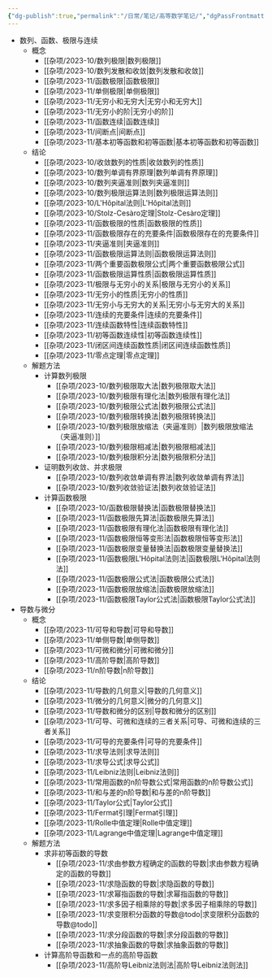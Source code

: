 ```yaml
---
{"dg-publish":true,"permalink":"/日常/笔记/高等数学笔记/","dgPassFrontmatter":true}
---
```


- 数列、函数、极限与连续
	- 概念
		- [[杂项/2023-10/数列极限\|数列极限]]
		- [[杂项/2023-10/数列发散和收敛\|数列发散和收敛]]
		- [[杂项/2023-11/函数极限\|函数极限]]
		- [[杂项/2023-11/单侧极限\|单侧极限]]
		- [[杂项/2023-11/无穷小和无穷大\|无穷小和无穷大]]
		- [[杂项/2023-11/无穷小的阶\|无穷小的阶]]
		- [[杂项/2023-11/函数连续\|函数连续]]
		- [[杂项/2023-11/间断点\|间断点]]
		- [[杂项/2023-11/基本初等函数和初等函数\|基本初等函数和初等函数]]
	- 结论
		- [[杂项/2023-10/收敛数列的性质\|收敛数列的性质]]
		- [[杂项/2023-10/数列单调有界原理\|数列单调有界原理]]
		- [[杂项/2023-10/数列夹逼准则\|数列夹逼准则]]
		- [[杂项/2023-10/数列极限运算法则\|数列极限运算法则]]
		- [[杂项/2023-10/L'Hôpital法则\|L'Hôpital法则]]
		- [[杂项/2023-10/Stolz-Cesàro定理\|Stolz-Cesàro定理]]
		- [[杂项/2023-11/函数极限的性质\|函数极限的性质]]
		- [[杂项/2023-11/函数极限存在的充要条件\|函数极限存在的充要条件]]
		- [[杂项/2023-11/夹逼准则\|夹逼准则]]
		- [[杂项/2023-11/函数极限运算法则\|函数极限运算法则]]
		- [[杂项/2023-11/两个重要函数极限公式\|两个重要函数极限公式]]
		- [[杂项/2023-11/函数极限运算性质\|函数极限运算性质]]
		- [[杂项/2023-11/极限与无穷小的关系\|极限与无穷小的关系]]
		- [[杂项/2023-11/无穷小的性质\|无穷小的性质]]
		- [[杂项/2023-11/无穷小与无穷大的关系\|无穷小与无穷大的关系]]
		- [[杂项/2023-11/连续的充要条件\|连续的充要条件]]
		- [[杂项/2023-11/连续函数特性\|连续函数特性]]
		- [[杂项/2023-11/初等函数连续性\|初等函数连续性]]
		- [[杂项/2023-11/闭区间连续函数性质\|闭区间连续函数性质]]
		- [[杂项/2023-11/零点定理\|零点定理]]
	- 解题方法
		- 计算数列极限
			- [[杂项/2023-10/数列极限取大法\|数列极限取大法]]
			- [[杂项/2023-10/数列极限有理化法\|数列极限有理化法]]
			- [[杂项/2023-10/数列极限公式法\|数列极限公式法]]
			- [[杂项/2023-10/数列极限转换法\|数列极限转换法]]
			- [[杂项/2023-10/数列极限放缩法（夹逼准则）\|数列极限放缩法（夹逼准则）]]
			- [[杂项/2023-10/数列极限相减法\|数列极限相减法]]
			- [[杂项/2023-10/数列极限积分法\|数列极限积分法]]
		- 证明数列收敛、并求极限
			- [[杂项/2023-10/数列收敛单调有界法\|数列收敛单调有界法]]
			- [[杂项/2023-10/数列收敛验证法\|数列收敛验证法]]
		- 计算函数极限
			- [[杂项/2023-10/函数极限替换法\|函数极限替换法]]
			- [[杂项/2023-11/函数极限先算法\|函数极限先算法]]
			- [[杂项/2023-11/函数极限有理化法\|函数极限有理化法]]
			- [[杂项/2023-11/函数极限恒等变形法\|函数极限恒等变形法]]
			- [[杂项/2023-11/函数极限变量替换法\|函数极限变量替换法]]
			- [[杂项/2023-11/函数极限L'Hôpital法则法\|函数极限L'Hôpital法则法]]
			- [[杂项/2023-11/函数极限公式法\|函数极限公式法]]
			- [[杂项/2023-11/函数极限放缩法\|函数极限放缩法]]
			- [[杂项/2023-11/函数极限Taylor公式法\|函数极限Taylor公式法]]
- 导数与微分
	- 概念
		- [[杂项/2023-11/可导和导数\|可导和导数]]
		- [[杂项/2023-11/单侧导数\|单侧导数]]
		- [[杂项/2023-11/可微和微分\|可微和微分]]
		- [[杂项/2023-11/高阶导数\|高阶导数]]
		- [[杂项/2023-11/n阶导数\|n阶导数]]
	- 结论
		- [[杂项/2023-11/导数的几何意义\|导数的几何意义]]
		- [[杂项/2023-11/微分的几何意义\|微分的几何意义]]
		- [[杂项/2023-11/导数和微分的区别\|导数和微分的区别]]
		- [[杂项/2023-11/可导、可微和连续的三者关系\|可导、可微和连续的三者关系]]
		- [[杂项/2023-11/可导的充要条件\|可导的充要条件]]
		- [[杂项/2023-11/求导法则\|求导法则]]
		- [[杂项/2023-11/求导公式\|求导公式]]
		- [[杂项/2023-11/Leibniz法则\|Leibniz法则]]
		- [[杂项/2023-11/常用函数的n阶导数公式\|常用函数的n阶导数公式]]
		- [[杂项/2023-11/和与差的n阶导数\|和与差的n阶导数]]
		- [[杂项/2023-11/Taylor公式\|Taylor公式]]
		- [[杂项/2023-11/Fermat引理\|Fermat引理]]
		- [[杂项/2023-11/Rolle中值定理\|Rolle中值定理]]
		- [[杂项/2023-11/Lagrange中值定理\|Lagrange中值定理]]
	- 解题方法
		- 求非初等函数的导数
			- [[杂项/2023-11/求由参数方程确定的函数的导数\|求由参数方程确定的函数的导数]]
			- [[杂项/2023-11/求隐函数的导数\|求隐函数的导数]]
			- [[杂项/2023-11/求幂指函数的导数\|求幂指函数的导数]]
			- [[杂项/2023-11/求多因子相乘除的导数\|求多因子相乘除的导数]]
			- [[杂项/2023-11/求变限积分函数的导数@todo\|求变限积分函数的导数@todo]]
			- [[杂项/2023-11/求分段函数的导数\|求分段函数的导数]]
			- [[杂项/2023-11/求抽象函数的导数\|求抽象函数的导数]]
		- 计算高阶导函数和一点的高阶导函数
			- [[杂项/2023-11/高阶导Leibniz法则法\|高阶导Leibniz法则法]]